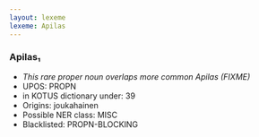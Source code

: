 ```yaml
---
layout: lexeme
lexeme: Apilas
---
```


###  Apilas₁

* _This rare proper noun overlaps more common *Apilas* (FIXME)_
* UPOS:  PROPN
* in KOTUS dictionary under:  39
* Origins: joukahainen 
* Possible NER class:  MISC
* Blacklisted:  PROPN-BLOCKING


